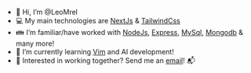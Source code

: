 - 👋 Hi, I’m @LeoMrel
- 💻 My main technologies are <a href="https://github.com/vercel/next.js">NextJs</a> & <a href="https://github.com/tailwindlabs/tailwindcss">TailwindCss</a>
- 👪 I’m familiar/have worked with <a href="https://github.com/nodejs/node">NodeJs</a>, <a href="https://github.com/expressjs/express">Express</a>, <a href="https://github.com/mysqljs/mysql">MySql</a>, <a href="https://github.com/mongodb/mongo">Mongodb</a> & many more!
- 🌱 I’m currently learning <a href="https://github.com/topics/vim">Vim</a> and AI development!
- 🤔 Interested in working together? Send me an <a href="mailto:leonardomrel0028@gmail.com">email</a>! 📬

<!---
LeoMrel/LeoMrel is a ✨ special ✨ repository because its `README.md` (this file) appears on your GitHub profile.
You can click the Preview link to take a look at your changes.
--->
